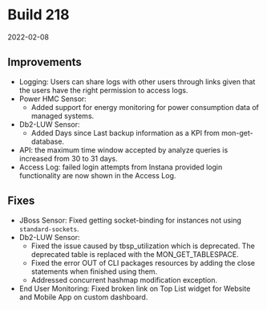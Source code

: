 # Build 218

2022-02-08

## Improvements

* Logging: Users can share logs with other users through links given that the users have the right permission to access logs.
* Power HMC Sensor:
  - Added support for energy monitoring for power consumption data of managed systems.
* Db2-LUW Sensor:
  - Added Days since Last backup information as a KPI from mon-get-database.
* API: the maximum time window accepted by analyze queries is increased from 30 to 31 days.
* Access Log: failed login attempts from Instana provided login functionality are now shown in the Access Log.

## Fixes

* JBoss Sensor: Fixed getting socket-binding for instances not using  `standard-sockets`.
* Db2-LUW Sensor:
  - Fixed the issue caused by tbsp_utilization which is deprecated. The deprecated table is replaced with the MON_GET_TABLESPACE.
  - Fixed the error OUT of CLI packages resources by adding the close statements when finished using them.
  - Addressed concurrent hashmap modification exception.  
* End User Monitoring: Fixed broken link on Top List widget for Website and Mobile App on custom dashboard.